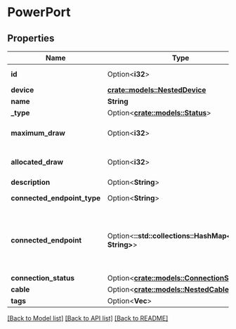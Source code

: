 # PowerPort

## Properties

Name | Type | Description | Notes
------------ | ------------- | ------------- | -------------
**id** | Option<**i32**> |  | [optional][readonly]
**device** | [**crate::models::NestedDevice**](NestedDevice.md) |  | 
**name** | **String** |  | 
**_type** | Option<[**crate::models::Status**](Status.md)> |  | [optional]
**maximum_draw** | Option<**i32**> | Maximum power draw (watts) | [optional]
**allocated_draw** | Option<**i32**> | Allocated power draw (watts) | [optional]
**description** | Option<**String**> |  | [optional]
**connected_endpoint_type** | Option<**String**> |  | [optional][readonly]
**connected_endpoint** | Option<**::std::collections::HashMap<String, String>**> |          Return the appropriate serializer for the type of connected object.          | [optional][readonly]
**connection_status** | Option<[**crate::models::ConnectionStatus**](Connection_status.md)> |  | [optional]
**cable** | Option<[**crate::models::NestedCable**](NestedCable.md)> |  | [optional]
**tags** | Option<**Vec<String>**> |  | [optional]

[[Back to Model list]](../README.md#documentation-for-models) [[Back to API list]](../README.md#documentation-for-api-endpoints) [[Back to README]](../README.md)


